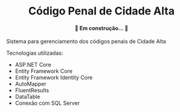 <h1 align="center">Código Penal de Cidade Alta</h1>

<h4 align="center"> 
	🚧  Em construção...  🚧
</h4>

<p>Sistema para gerenciamento dos códigos penais de Cidade Alta</p>

Tecnologias utilizadas:
<ul>
	<li>ASP.NET Core</li>
	<li>Entity Framework Core</li>
	<li>Entity Framework Identity Core</li>
	<li>AutoMapper</li>
	<li>FluentResults</li>
	<li>DataTable</li>
	<li>Conexão com SQL Server</li>
</ul>
